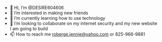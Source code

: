 - 👋 Hi, I’m @DESIRE604606
- 👀 I’m interested in making new friends
- 🌱 I’m currently learning how to use technology
- 💞️ I’m looking to collaborate on my internet security and my new website I am going to build
- 📫 How to reach me roberge.jennie@yahoo.com 
or 825-966-9881
<!---
DESIRE604606/DESIRE604606 is a ✨ special ✨ repository because its `README.md` (this file) appears on your GitHub profile.
You can click the Preview link to take a look at your changes.
--->

